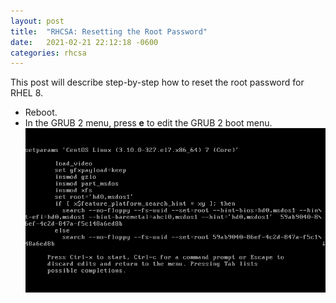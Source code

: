 ```yaml
---
layout: post
title:  "RHCSA: Resetting the Root Password"
date:   2021-02-21 22:12:18 -0600
categories: rhcsa
---
```


This post will describe step-by-step how to reset the root password for RHEL 8.

* Reboot.
* In the GRUB 2 menu, press **e** to edit the GRUB 2 boot menu.
![GRUB 2 boot menu](images/01.png)


